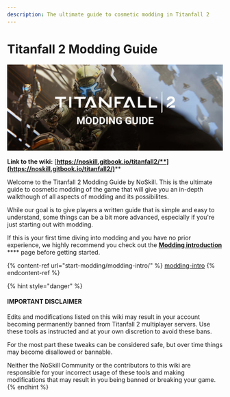 ```yaml
---
description: The ultimate guide to cosmetic modding in Titanfall 2
---
```


# Titanfall 2 Modding Guide

![](.gitbook/assets/wiki-banner.jpg)

**Link to the wiki:** [**https://noskill.gitbook.io/titanfall2/**](https://noskill.gitbook.io/titanfall2/)****

Welcome to the Titanfall 2 Modding Guide by NoSkill. This is the ultimate guide to cosmetic modding of the game that will give you an in-depth walkthough of all aspects of modding and its possibilites.

While our goal is to give players a written guide that is simple and easy to understand, some things can be a bit more advanced, especially if you're just starting out with modding.

If this is your first time diving into modding and you have no prior experience, we highly recommend you check out the [**Modding introduction**](start-modding/modding-intro/) **** page before getting started.

{% content-ref url="start-modding/modding-intro/" %}
[modding-intro](start-modding/modding-intro/)
{% endcontent-ref %}

{% hint style="danger" %}
#### IMPORTANT DISCLAIMER

Edits and modifications listed on this wiki may result in your account becoming permanently banned from Titanfall 2 multiplayer servers. Use these tools as instructed and at your own discretion to avoid these bans.&#x20;

For the most part these tweaks can be considered safe, but over time things may become disallowed or bannable.

Neither the NoSkill Community or the contributors to this wiki are responsible for your incorrect usage of these tools and making modifications that may result in you being banned or breaking your game.
{% endhint %}


